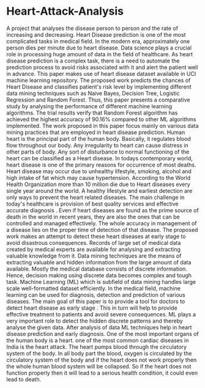 # Heart-Attack-Analysis
A project that analyses  the disease person to person and the rate of increasing and decreasing.
Heart Disease prediction is one of the most complicated tasks in medical field. In the modern era, approximately one person dies per minute due to heart disease. Data science plays a crucial role in processing huge amount of data in the field of healthcare. As heart disease prediction is a complex task, there is a need to automate the prediction process to avoid risks associated with it and alert the patient well in advance. This paper makes use of heart disease dataset available in UCI machine learning repository. The proposed work predicts the chances of Heart Disease and classifies patient's risk level by implementing different data mining techniques such as Naive Bayes, Decision Tree, Logistic Regression and Random Forest. Thus, this paper presents a comparative study by analysing the performance of different machine learning algorithms. The trial results verify that Random Forest algorithm has achieved the highest accuracy of 90.16% compared to other ML algorithms implemented.
The work proposed in this paper focus mainly on various data mining practices that are employed in heart disease prediction. Human heart is the principal part of the human body. Basically, it regulates blood flow throughout our body. Any irregularity to heart can cause distress in other parts of body. Any sort of disturbance to normal functioning of the heart can be classified as a Heart disease. In todays contemporary world, heart disease is one of the primary reasons for occurrence of most deaths. Heart disease may occur due to unhealthy lifestyle, smoking, alcohol and high intake of fat which may cause hypertension. According to the World Health Organization more than 10 million die due to Heart diseases every single year around the world. A healthy lifestyle and earliest detection are only ways to prevent the heart related diseases.
The main challenge in today's healthcare is provision of best quality services and effective accurate diagnosis . Even if heart diseases are found as the prime source of death in the world in recent years, they are also the ones that can be controlled and managed effectively. The whole accuracy in management of a disease lies on the proper time of detection
of that disease. The proposed work makes an attempt to detect these heart diseases at early stage to avoid disastrous consequences.
Records of large set of medical data created by medical experts are available for analysing and extracting valuable knowledge from it. Data mining techniques are the means of extracting valuable and hidden information from the large amount of data available. Mostly the medical database consists of discrete information. Hence, decision making using discrete data becomes complex and tough task. Machine Learning (ML) which is subfield of data mining handles large scale well-formatted dataset efficiently. In the medical field, machine learning can be used for diagnosis, detection and prediction of various diseases. The main goal of this paper is to provide a tool for doctors to detect heart disease as early stage . This in turn will help to provide effective treatment to patients and avoid severe consequences. ML plays a very important role to detect the hidden discrete patterns and thereby analyse the given data. After analysis of data ML techniques help in heart disease prediction and early diagnosis. 
One of the most important organs of the human body is a heart. one of the most common cardiac diseases in India is the heart attack. The heart pumps blood through the circulatory system of the body. In all body part the blood, oxygen is circulated by the circulatory system of the body and if the heart does not work properly then the whole human blood system will be collapsed. So if the heart does not function properly then it will lead to a serious health condition, it could even lead to death.


